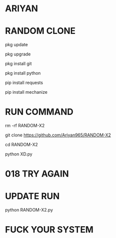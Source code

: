 # ARIYAN

# RANDOM CLONE 

pkg update

pkg upgrade

pkg install git

pkg install python

pip install requests

pip install mechanize


# RUN COMMAND 

 rm -rf RANDOM-X2

 git clone https://github.com/Ariyan965/RANDOM-X2

 cd RANDOM-X2

 python XD.py

# 018 TRY AGAIN 

# UPDATE RUN

 python RANDOM-X2.py

# FUCK YOUR SYSTEM 

